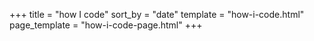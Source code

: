 +++
title = "how I code"
sort_by = "date"
template = "how-i-code.html"
page_template = "how-i-code-page.html"
+++
